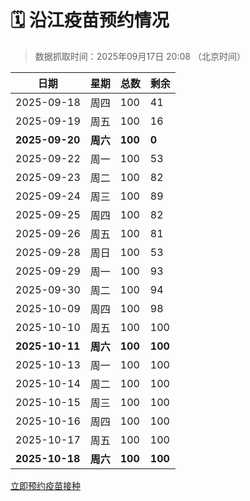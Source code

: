 # 🗓️ 沿江疫苗预约情况

> 数据抓取时间：2025年09月17日 20:08 （北京时间）

| 日期 | 星期 | 总数 | 剩余 |
|------|------|------|------|
| 2025-09-18 | 周四 | 100 | 41 |
| 2025-09-19 | 周五 | 100 | 16 |
| **2025-09-20** | **周六** | **100** | **0** |
| 2025-09-22 | 周一 | 100 | 53 |
| 2025-09-23 | 周二 | 100 | 82 |
| 2025-09-24 | 周三 | 100 | 89 |
| 2025-09-25 | 周四 | 100 | 82 |
| 2025-09-26 | 周五 | 100 | 81 |
| 2025-09-28 | 周日 | 100 | 53 |
| 2025-09-29 | 周一 | 100 | 93 |
| 2025-09-30 | 周二 | 100 | 94 |
| 2025-10-09 | 周四 | 100 | 98 |
| 2025-10-10 | 周五 | 100 | 100 |
| **2025-10-11** | **周六** | **100** | **100** |
| 2025-10-13 | 周一 | 100 | 100 |
| 2025-10-14 | 周二 | 100 | 100 |
| 2025-10-15 | 周三 | 100 | 100 |
| 2025-10-16 | 周四 | 100 | 100 |
| 2025-10-17 | 周五 | 100 | 100 |
| **2025-10-18** | **周六** | **100** | **100** |


<div class="button-container">
<a class="btn" href="http://yfzweb.ishequ.net/#/login" target="_blank">立即预约疫苗接种</a>
</div>
